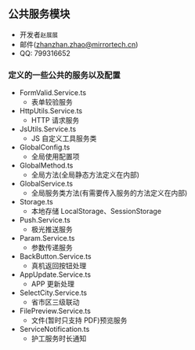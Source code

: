 ## 公共服务模块

- 开发者`赵展展`
- 邮件(zhanzhan.zhao@mirrortech.cn)
- QQ: 799316652

### 定义的一些公共的服务以及配置

- FormValid.Service.ts
  - 表单较验服务
- HttpUtils.Service.ts
  - HTTP 请求服务
- JsUtils.Service.ts
  - JS 自定义工具服务类
- GlobalConfig.ts
  - 全局使用配置项
- GlobalMethod.ts
  - 全局方法(全局静态方法定义在内部)
- GlobalService.ts
  - 全局服务类方法(有需要传入服务的方法定义在内部)
- Storage.ts
  - 本地存储 LocalStorage、SessionStorage
- Push.Service.ts
  - 极光推送服务
- Param.Service.ts
  - 参数传递服务
- BackButton.Service.ts
  - 真机返回按钮处理
- AppUpdate.Service.ts
  - APP 更新处理
- SelectCity.Service.ts
  - 省市区三级联动
- FilePreview.Service.ts
  - 文件(暂时只支持 PDF)预览服务
- ServiceNotification.ts
  - 护工服务时长通知

